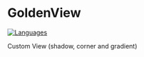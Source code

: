 # GoldenView
[![Languages](https://img.shields.io/badge/Language-Swift-blue)](#) <br/>

Custom View (shadow, corner and gradient)